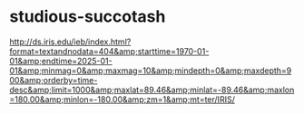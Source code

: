# studious-succotash
http://ds.iris.edu/ieb/index.html?format=textandnodata=404&amp;starttime=1970-01-01&amp;endtime=2025-01-01&amp;minmag=0&amp;maxmag=10&amp;mindepth=0&amp;maxdepth=900&amp;orderby=time-desc&amp;limit=1000&amp;maxlat=89.46&amp;minlat=-89.46&amp;maxlon=180.00&amp;minlon=-180.00&amp;zm=1&amp;mt=ter/IRIS/
